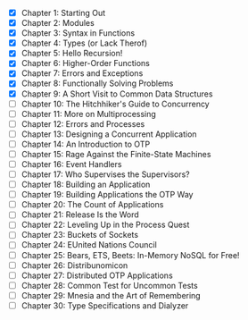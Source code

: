 
- [x] Chapter 1: Starting Out
- [x] Chapter 2: Modules
- [x] Chapter 3: Syntax in Functions
- [x] Chapter 4: Types (or Lack Therof)
- [x] Chapter 5: Hello Recursion!
- [x] Chapter 6: Higher-Order Functions
- [x] Chapter 7: Errors and Exceptions
- [x] Chapter 8: Functionally Solving Problems
- [x] Chapter 9: A Short Visit to Common Data Structures
- [ ] Chapter 10: The Hitchhiker's Guide to Concurrency
- [ ] Chapter 11: More on Multiprocessing
- [ ] Chapter 12: Errors and Processes
- [ ] Chapter 13: Designing a Concurrent Application
- [ ] Chapter 14: An Introduction to OTP
- [ ] Chapter 15: Rage Against the Finite-State Machines
- [ ] Chapter 16: Event Handlers
- [ ] Chapter 17: Who Supervises the Supervisors?
- [ ] Chapter 18: Building an Application
- [ ] Chapter 19: Building Applications the OTP Way
- [ ] Chapter 20: The Count of Applications
- [ ] Chapter 21: Release Is the Word
- [ ] Chapter 22: Leveling Up in the Process Quest
- [ ] Chapter 23: Buckets of Sockets
- [ ] Chapter 24: EUnited Nations Council
- [ ] Chapter 25: Bears, ETS, Beets: In-Memory NoSQL for Free!
- [ ] Chapter 26: Distribunomicon
- [ ] Chapter 27: Distributed OTP Applications
- [ ] Chapter 28: Common Test for Uncommon Tests
- [ ] Chapter 29: Mnesia and the Art of Remembering
- [ ] Chapter 30: Type Specifications and Dialyzer
